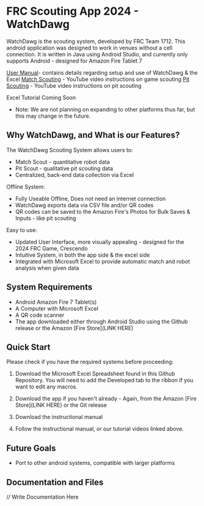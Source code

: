 # FRC Scouting App 2024 - WatchDawg

WatchDawg is the scouting system, developed by FRC Team 1712. This android application was designed to work in venues without a cell connection.
It is written in Java using Android Studio, and currently only supports Android - designed for Amazon Fire Tablet 7 

[User Manual](https://drive.google.com/file/d/12SfmIfrE4jO-iXsUcxjxSocopkPntey1/view?usp=sharing)- contains details regarding setup and use of WatchDawg & the Excel
[Match Scouting](https://www.youtube.com/watch?v=22WRLwfsiaw) - YouTube video instructions on game scouting
[Pit Scouting](https://www.youtube.com/watch?v=MEn6Ywp-T_4) - YouTube video instructions on pit scouting

Excel Tutorial Coming Soon

* Note: We are not planning on expanding to other platforms thus far, but this may change in the future.

## Why WatchDawg, and What is our Features?

The WatchDawg Scouting System allows users to:
* Match Scout - quantitative robot data
* Pit Scout - qualitative pit scouting data
* Centralized, back-end data collection via Excel 

Offline System:
* Fully Useable Offline, Does not need an internet connection
* WatchDawg exports data via CSV file and/or QR codes
* QR codes can be saved to the Amazon Fire's Photos for Bulk Saves & Inputs - like pit scouting

Easy to use:
* Updated User Interface, more visually appealing - designed for the 2024 FRC Game, Crescendo
* Intuitive System, in both the app side & the excel side 
* Integrated with Microsoft Excel to provide automatic match and robot analysis when given data

## System Requirements
* Android Amazon Fire 7 Tablet(s) 
* A Computer with Microsoft Excel
* A QR code scanner
* The app downloaded either through Android Studio using the Github release or the Amazon [Fire Store](LINK HERE) 

## Quick Start 
Please check if you have the required systems before proceeding:

1. Download the Microsoft Excel Spreadsheet found in this Github Repository. You will need to add the Developed tab to the ribbon if you want to edit any macros.

2. Download the app if you haven't already - Again, from the Amazon [Fire Store](LINK HERE) or the Git release

3. Download the instructional manual 

4. Follow the instructional manual, or our tutorial videos linked above.

## Future Goals
* Port to other android systems, compatible with larger platforms


## Documentation and Files

// Write Documentation Here

